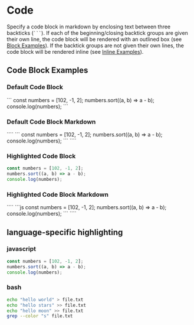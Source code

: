 <style> 
    .no_hljs span { 
        color: var(--global-font-color) !important;
        font-weight: inherit !important;
    }
</style>

# Code

Specify a code block in markdown by enclosing text between three backticks (<code>\`\`\`</code>).  If each of the beginning/closing backtick groups are given their own line, the code block will be rendered with an outlined box (see [Block Examples](#block-examples)).  If the backtick groups are not given their own lines, the code block will be rendered inline (see [Inline Examples](#inline-examples)).



## Code Block Examples
### Default Code Block

<div class="no_hljs">
```
const numbers = [102, -1, 2]; 
numbers.sort((a, b) => a - b);
console.log(numbers);
```
</div>

### Default Code Block Markdown

<div class="no_hljs">
````
```
const numbers = [102, -1, 2];
numbers.sort((a, b) => a - b);
console.log(numbers);
```
````
</div>

### Highlighted Code Block

```js
const numbers = [102, -1, 2];
numbers.sort((a, b) => a - b);
console.log(numbers);
```

### Highlighted Code Block Markdown

<div class="no_hljs">
````
```js
const numbers = [102, -1, 2];
numbers.sort((a, b) => a - b);
console.log(numbers);
```
````
</div>










## language-specific highlighting

### javascript

```js
const numbers = [102, -1, 2];
numbers.sort((a, b) => a - b);
console.log(numbers);
```

### bash

```bash
echo "hello world" > file.txt
echo "hello stars" >> file.txt
echo "hello moon" >> file.txt
grep --color "s" file.txt
```